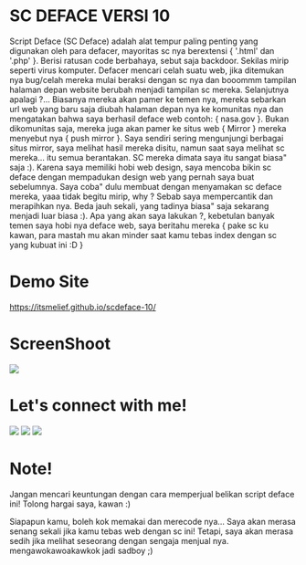 # SC DEFACE VERSI 10
Script Deface (SC Deface) adalah alat tempur paling penting yang digunakan oleh para defacer, mayoritas sc nya berextensi { '.html' dan '.php' }. Berisi ratusan code berbahaya, sebut saja backdoor. Sekilas mirip seperti virus komputer. Defacer mencari celah suatu web, jika ditemukan nya bug/celah mereka mulai beraksi dengan sc nya dan booommm tampilan halaman depan website berubah menjadi tampilan sc mereka. Selanjutnya apalagi ?... Biasanya mereka akan pamer ke temen nya, mereka sebarkan url web yang baru saja diubah halaman depan nya ke komunitas nya dan mengatakan bahwa saya berhasil deface web contoh: { nasa.gov }. Bukan dikomunitas saja, mereka juga akan pamer ke situs web { Mirror }
mereka menyebut nya { push mirror }. Saya sendiri sering mengunjungi berbagai situs mirror, saya melihat hasil mereka disitu, namun saat saya melihat sc mereka... itu semua berantakan. SC mereka dimata saya itu sangat biasa" saja :). Karena saya memiliki hobi web design, saya mencoba bikin sc deface dengan mempadukan design web yang pernah saya buat sebelumnya. Saya coba" dulu membuat dengan menyamakan sc deface mereka, yaaa tidak begitu mirip, why ? Sebab saya mempercantik dan merapihkan nya. Beda jauh sekali, yang tadinya biasa" saja sekarang menjadi luar biasa :). Apa yang akan saya lakukan ?, kebetulan banyak temen saya hobi nya deface web, saya beritahu mereka { pake sc ku kawan, para mastah mu akan minder saat kamu tebas index dengan sc yang kubuat ini :D }

# Demo Site
<a href="https://itsmelief.github.io/scdeface-10/">https://itsmelief.github.io/scdeface-10/</a>

# ScreenShoot
 <img src="https://j.top4top.io/p_1961qmfgz1.png">
 
# Let's connect with me!
<p>
    <a href="https://itsmelief.my.id" target="_blank"><img src="https://img.shields.io/badge/Website-https://itsmelief.my.id-blue?" /></a>
    <a href="https://facebook.com/heyy.liff.56" target="_blank"><img src="https://img.shields.io/badge/Facebook-heyy.liff.56-blue" /></a>
    <a href="https://wa.me/6282113345886?text=Halo+Bang+Lief" target="_blank"><img src="https://img.shields.io/badge/Whatsapp-@itsmelief-blue" /></a>
</p>

# Note!
Jangan mencari keuntungan dengan cara memperjual belikan script deface ini!
Tolong hargai saya, kawan :)

Siapapun kamu, boleh kok memakai dan merecode nya... Saya akan merasa senang sekali jika kamu tebas web dengan sc ini! Tetapi, saya akan merasa sedih jika melihat seseorang dengan sengaja menjual nya. mengawokawoakawkok jadi sadboy ;)
